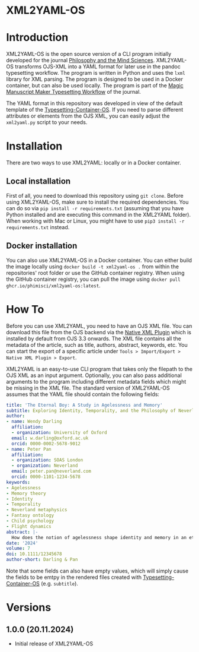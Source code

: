 # XML2YAML-OS

# Introduction
XML2YAML-OS is the open source version of a CLI program initially developed for the journal [Philosophy and the Mind Sciences](https://philosophymindscience.org/). XML2YAML-OS transforms OJS-XML into a YAML format for later use in the pandoc typesetting workflow. The program is written in Python and uses the `lxml` library for XML parsing. The program is designed to be used in a Docker container, but can also be used locally. The program is part of the [Magic Manuscript Maker Typesetting Workflow]() of the journal.

The YAML format in this repository was developed in view of the default template of the [Typesetting-Container-OS](https://github.com/phimisci/typesetting-container-os). If you need to parse different attributes or elements from the OJS XML, you can easily adjust the `xml2yaml.py` script to your needs.

# Installation
There are two ways to use XML2YAML: locally or in a Docker container.

## Local installation
First of all, you need to download this repository using `git clone`. Before using XML2YAML-OS, make sure to install the required dependencies. You can do so via `pip install -r requirements.txt` (assuming that you have Python installed and are executing this command in the XML2YAML folder). When working with Mac or Linux, you might have to use `pip3 install -r requirements.txt` instead.

## Docker installation
You can also use XML2YAML-OS in a Docker container. You can either build the image locally using `docker build -t xml2yaml-os .` from within the repositories' root folder or use the GitHub container registry. When using the GitHub container registry, you can pull the image using `docker pull ghcr.io/phimisci/xml2yaml-os:latest`. 

# How To
Before you can use XML2YAML, you need to have an OJS XML file. You can download this file from the OJS backend via the [Native XML Plugin](https://docs.pkp.sfu.ca/admin-guide/3.3/en/data-import-and-export) which is installed by default from OJS 3.3 onwards. The XML file contains all the metadata of the article, such as title, authors, abstract, keywords, etc. You can start the export of a specific article under `Tools > Import/Export > Native XML Plugin > Export`.

XML2YAML is an easy-to-use CLI program that takes only the filepath to the OJS XML as an input argument. Optionally, you can also pass additional arguments to the program including different metadata fields which might be missing in the XML file. The standard version of XML2YAML-OS assumes that the YAML file should contain the following fields:

```yaml
title: 'The Eternal Boy: A Study in Agelessness and Memory'
subtitle: Exploring Identity, Temporality, and the Philosophy of Neverland
author:
- name: Wendy Darling
  affiliation:
  - organization: University of Oxford
  email: w.darling@oxford.ac.uk
  orcid: 0000-0002-5678-9012
- name: Peter Pan
  affiliation:
  - organization: SOAS London
  - organization: Neverland
  email: peter.pan@neverland.com
  orcid: 0000-1101-1234-5678
keywords:
- Agelessness
- Memory theory
- Identity
- Temporality
- Neverland metaphysics
- Fantasy ontology
- Child psychology
- Flight dynamics
abstract: |-
  How does the notion of agelessness shape identity and memory in an eternal youth like Peter Pan? This article examines the metaphysics of agelessness through the lens of Peter Pan’s unchanging form and his shifting memories, drawing from theories of temporality and identity. We argue that Neverland serves as a temporal vacuum, where time functions differently, creating unique challenges to traditional philosophical concepts of identity and selfhood. The implications of living outside of time, where one remains physically unchanged but psychologically impacted by infinite experiences, are explored. This work also touches on the phenomenology of flight, a central theme in Peter Pan’s existence, as it symbolizes his defiance of physical and temporal limitations. The article situates these discussions within the broader debate on fantasy ontology and its relation to real-world psychological and philosophical frameworks.
date: '2024'
volume: 7
doi: 10.1111/12345678
author-short: Darling & Pan
```

Note that some fields can also have empty values, which will simply cause the fields to be emtpy in the rendered files created with [Typesetting-Container-OS](https://github.com/phimisci/typesetting-container-os) (e.g. `subtitle`).

# Versions

## 1.0.0 (20.11.2024)
- Initial release of XML2YAML-OS